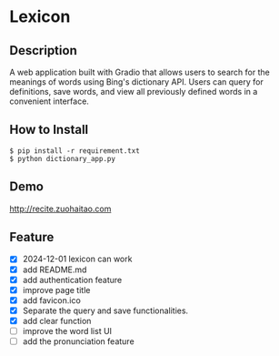 Lexicon
===================
## Description
A web application built with Gradio that allows users to search for the meanings of words using Bing's dictionary API. Users can query for definitions, save words, and view all previously defined words in a convenient interface.

## How to Install

```
$ pip install -r requirement.txt
$ python dictionary_app.py
```

## Demo

http://recite.zuohaitao.com

## Feature
* [x] 2024-12-01 lexicon can work
* [x] add README.md
* [x] add authentication feature
* [x] improve page title
* [x] add favicon.ico
* [x] Separate the query and save functionalities.
* [x] add clear function
* [ ] improve the word list UI
* [ ] add the pronunciation feature
